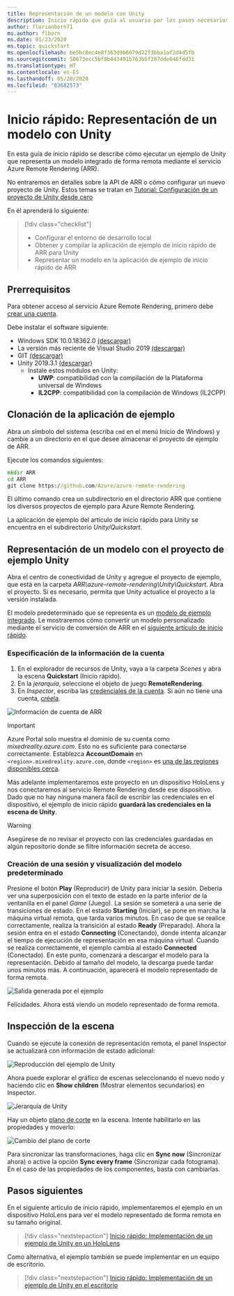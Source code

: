 ```yaml
---
title: Representación de un modelo con Unity
description: Inicio rápido que guía al usuario por los pasos necesarios para representar un modelo
author: florianborn71
ms.author: flborn
ms.date: 01/23/2020
ms.topic: quickstart
ms.openlocfilehash: be5bc8ec4e8f363d9b6079d22f3bba1af2d4d5fb
ms.sourcegitcommit: 50673ecc5bf8b443491b763b5f287dde046fdd31
ms.translationtype: HT
ms.contentlocale: es-ES
ms.lasthandoff: 05/20/2020
ms.locfileid: "83682573"
---
```

# <a name="quickstart-render-a-model-with-unity"></a>Inicio rápido: Representación de un modelo con Unity

En esta guía de inicio rápido se describe cómo ejecutar un ejemplo de Unity que representa un modelo integrado de forma remota mediante el servicio Azure Remote Rendering (ARR).

No entraremos en detalles sobre la API de ARR o cómo configurar un nuevo proyecto de Unity. Estos temas se tratan en [Tutorial: Configuración de un proyecto de Unity desde cero](../tutorials/unity/project-setup.md)

En él aprenderá lo siguiente:
> [!div class="checklist"]
>
>* Configurar el entorno de desarrollo local
>* Obtener y compilar la aplicación de ejemplo de inicio rápido de ARR para Unity
>* Representar un modelo en la aplicación de ejemplo de inicio rápido de ARR

## <a name="prerequisites"></a>Prerrequisitos

Para obtener acceso al servicio Azure Remote Rendering, primero debe [crear una cuenta](../how-tos/create-an-account.md).

Debe instalar el software siguiente:

* Windows SDK 10.0.18362.0 [(descargar)](https://developer.microsoft.com/windows/downloads/windows-10-sdk)
* La versión más reciente de Visual Studio 2019 [(descargar)](https://visualstudio.microsoft.com/vs/older-downloads/)
* GIT [(descargar)](https://git-scm.com/downloads)
* Unity 2019.3.1 [(descargar)](https://unity3d.com/get-unity/download)
  * Instale estos módulos en Unity:
    * **UWP**: compatibilidad con la compilación de la Plataforma universal de Windows
    * **IL2CPP**: compatibilidad con la compilación de Windows (IL2CPP)

## <a name="clone-the-sample-app"></a>Clonación de la aplicación de ejemplo

Abra un símbolo del sistema (escriba `cmd` en el menú Inicio de Windows) y cambie a un directorio en el que desee almacenar el proyecto de ejemplo de ARR.

Ejecute los comandos siguientes:

```cmd
mkdir ARR
cd ARR
git clone https://github.com/Azure/azure-remote-rendering
```

El último comando crea un subdirectorio en el directorio ARR que contiene los diversos proyectos de ejemplo para Azure Remote Rendering.

La aplicación de ejemplo del artículo de inicio rápido para Unity se encuentra en el subdirectorio *Unity/Quickstart*.

## <a name="rendering-a-model-with-the-unity-sample-project"></a>Representación de un modelo con el proyecto de ejemplo Unity

Abra el centro de conectividad de Unity y agregue el proyecto de ejemplo, que está en la carpeta *ARR\azure-remote-rendering\Unity\Quickstart*.
Abra el proyecto. Si es necesario, permita que Unity actualice el proyecto a la versión instalada.

El modelo predeterminado que se representa es un [modelo de ejemplo integrado](../samples/sample-model.md). Le mostraremos cómo convertir un modelo personalizado mediante el servicio de conversión de ARR en el [siguiente artículo de inicio rápido](convert-model.md).

### <a name="enter-your-account-info"></a>Especificación de la información de la cuenta

1. En el explorador de recursos de Unity, vaya a la carpeta *Scenes* y abra la escena **Quickstart** (Inicio rápido).
1. En la *jerarquía*, seleccione el objeto de juego **RemoteRendering**.
1. En *Inspector*, escriba las [credenciales de la cuenta](../how-tos/create-an-account.md). Si aún no tiene una cuenta, [créela](../how-tos/create-an-account.md).

![Información de cuenta de ARR](./media/arr-sample-account-info.png)

> [!IMPORTANT]
> Azure Portal solo muestra el dominio de su cuenta como *mixedreality.azure.com*. Esto no es suficiente para conectarse correctamente.
> Establezca **AccountDomain** en `<region>.mixedreality.azure.com`, donde `<region>` es [una de las regiones disponibles cerca](../reference/regions.md).

Más adelante implementaremos este proyecto en un dispositivo HoloLens y nos conectaremos al servicio Remote Rendering desde ese dispositivo. Dado que no hay ninguna manera fácil de escribir las credenciales en el dispositivo, el ejemplo de inicio rápido **guardará las credenciales en la escena de Unity**.

> [!WARNING]
> Asegúrese de no revisar el proyecto con las credenciales guardadas en algún repositorio donde se filtre información secreta de acceso.

### <a name="create-a-session-and-view-the-default-model"></a>Creación de una sesión y visualización del modelo predeterminado

Presione el botón **Play** (Reproducir) de Unity para iniciar la sesión. Debería ver una superposición con el texto de estado en la parte inferior de la ventanilla en el panel *Game* (Juego). La sesión se someterá a una serie de transiciones de estado. En el estado **Starting** (Iniciar), se pone en marcha la máquina virtual remota, que tarda varios minutos. En caso de que se realice correctamente, realiza la transición al estado **Ready** (Preparado). Ahora la sesión entra en el estado **Connecting** (Conectando), donde intenta alcanzar el tiempo de ejecución de representación en esa máquina virtual. Cuando se realiza correctamente, el ejemplo cambia al estado **Connected** (Conectado). En este punto, comenzará a descargar el modelo para la representación. Debido al tamaño del modelo, la descarga puede tardar unos minutos más. A continuación, aparecerá el modelo representado de forma remota.

![Salida generada por el ejemplo](media/arr-sample-output.png)

Felicidades. Ahora está viendo un modelo representado de forma remota.

## <a name="inspecting-the-scene"></a>Inspección de la escena

Cuando se ejecute la conexión de representación remota, el panel Inspector se actualizará con información de estado adicional:

![Reproducción del ejemplo de Unity](./media/arr-sample-configure-session-running.png)

Ahora puede explorar el gráfico de escenas seleccionando el nuevo nodo y haciendo clic en **Show children** (Mostrar elementos secundarios) en Inspector.

![Jerarquía de Unity](./media/unity-hierarchy.png)

Hay un objeto [plano de corte](../overview/features/cut-planes.md) en la escena. Intente habilitarlo en las propiedades y moverlo:

![Cambio del plano de corte](media/arr-sample-unity-cutplane.png)

Para sincronizar las transformaciones, haga clic en **Sync now** (Sincronizar ahora) o active la opción **Sync every frame** (Sincronizar cada fotograma). En el caso de las propiedades de los componentes, basta con cambiarlas.

## <a name="next-steps"></a>Pasos siguientes

En el siguiente artículo de inicio rápido, implementaremos el ejemplo en un dispositivo HoloLens para ver el modelo representado de forma remota en su tamaño original.

> [!div class="nextstepaction"]
> [Inicio rápido: Implementación de un ejemplo de Unity en un HoloLens](deploy-to-hololens.md)

Como alternativa, el ejemplo también se puede implementar en un equipo de escritorio.

> [!div class="nextstepaction"]
> [Inicio rápido: Implementación de un ejemplo de Unity en el escritorio](deploy-to-desktop.md)